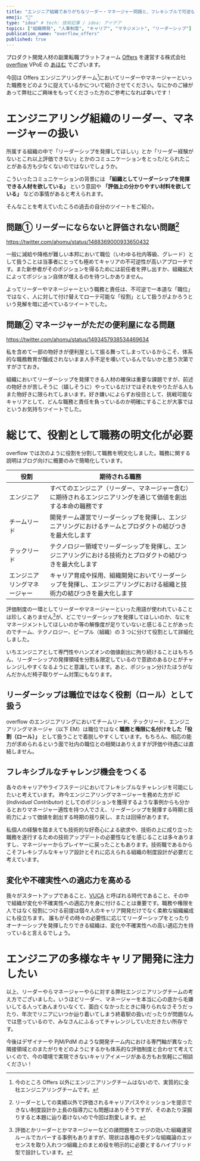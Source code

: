 ```yaml
---
title: "エンジニア組織でありがちなリーダー・マネージャー問題と、フレキシブルで可逆なキャリア開発のアプローチ｜Offers Tech Blog"
emoji: "🤗"
type: "idea" # tech: 技術記事 / idea: アイデア
topics: ["組織開発", "人事制度", "キャリア", "マネジメント", "リーダーシップ"]
publication_name: "overflow_offers"
published: true
---
```


プロダクト開発人材の副業転職プラットフォーム [Offers](https://offers.jp/) を運営する株式会社 [overflow](https://overflow.co.jp/) VPoE の [あほむ](https://aho.mu/) でございます。

今回は Offers エンジニアリングチーム[^1]においてリーダーやマネージャーといった職務をどのように捉えているかについて紹介させてください。なにかのご縁があって弊社にご興味をもってくださった方のご参考になれば幸いです！

[^1]: 今のところ Offers 以外にエンジニアリングチームはないので、実質的に全社エンジニアリングチームです。

# エンジニアリング組織のリーダー、マネージャーの扱い

所属する組織の中で「リーダーシップを発揮してほしい」とか「リーダー経験がないとこれ以上評価できない」とかのコミュニケーションをとった/とられたことがある方も少なくないのではないでしょうか。

こういったコミュニケーションの背景には **「組織としてリーダーシップを発揮できる人材を欲している」** という意図や **「評価上の分かりやすい材料を欲している」** などの事情があると考えられます。

そんなことを考えていたころの過去の自分のツイートをご紹介。

## 問題① リーダーにならないと評価されない問題[^2]

https://twitter.com/ahomu/status/1488369000933650432

一般に減給や降格が難しい本邦において職位（いわゆる社内等級、グレード）として扱うことは当事者にとっても極めてキャリアの不可逆性が高いアプローチです。また新参者がそのポジションを得るためには前任者を押し出すか、組織拡大によってポジション自体が増えるのを待つしかありません。

よってリーダーやマネージャーという職務と責任は、不可逆で一本道な「職位」ではなく、人に対して付け替えてローテ可能な「役割」として扱うがよかろうという見解を暗に述べているツイートでした。

[^2]: リーダーとしての実績以外で評価されるキャリアパスやミッションを提示できない制度設計か上長の指導力にも問題はありそうですが、そのあたり深掘りすると本題に辿り着けないので今回は割愛します。

## 問題② マネージャーがただの便利屋になる問題

https://twitter.com/ahomu/status/1493457938534469634

私を含めて一部の物好きが便利屋として振る舞ってしまっているからこそ、体系的な職務教育が醸成されないまま人手不足を嘆いているんでないかと思う次第ですがさておき。

組織においてリーダーシップを発揮できる人材の確保は重要な課題ですが、前述の物好きが苦しそうに（嬉しそうに）やっているだけではそれをやりたがる人もまた物好きに限られてしまいます。好き嫌いによらずお役目として、挑戦可能なキャリアとして、どんな職務と責任を負っているのか明確にすることが大事ではというお気持ちツイートでした。

# 総じて、役割として職務の明文化が必要

overflow では次のように役割を分割して職務を明文化しました。職務に関する説明はブログ向けに概要のみで簡略化しています。

| 役割 | 期待される職務 |
| ---- | ---- |
| エンジニア | すべてのエンジニア（リーダー、マネージャー含む）に期待されるエンジニアリングを通じて価値を創出する本命の職務です |
| チームリード | 開発チーム運営でリーダーシップを発揮し、エンジニアリングにおけるチームとプロダクトの結びつきを最大化します |
| テックリード | テクノロジー領域でリーダーシップを発揮し、エンジニアリングにおける技術力とプロダクトの結びつきを最大化します |
| エンジニアリングマネージャー | キャリア育成や採用、組織開発においてリーダーシップを発揮し、エンジニアリングにおける組織と技術力の結びつきを最大化します |

評価制度の一環としてリーダーやマネージャーといった用語が使われていることは珍しくありません[^3]が、どこでリーダーシップを発揮してほしいのか、なにをマネージメントしてほしいのか等の解像度が足りていないと感じることがあったのでチーム、テクノロジー、ピープル（組織）の 3 つに分けて役割として詳細化しました。

いちエンジニアとして専門性やハンズオンの価値創出に拘り続けることはもちろん、リーダーシップの発揮領域を分割＆限定しているので意欲のあるひとがチャレンジしやすくなるようにと意識しています。あと、ポジション分けたほうがなんだかんだ椅子取りゲーム対策にもなります。

[^3]: 評価とかリーダーとかマネージャーなどの諸問題をエッジの効いた組織運営ルールでカバーする事例もありますが、現状は各種のモダンな組織論のエッセンスを取り入れつつ組織上のまとめ役を明示的に必要とするハイブリッド型で設計しています。

## リーダーシップは職位ではなく役割（ロール）として扱う

overflow のエンジニアリングにおいてチームリード、テックリード、エンジニアリングマネージャ（以下 EM）は職位ではなく**職務と権限に名付けをした「役割（ロール）」** として扱うことで着脱しやすくしています。もちろん、相応の能力が求められるという面で社内の職位との相関はありえますが評価や待遇には直結しません。

## フレキシブルなチャレンジ機会をつくる

各々のキャリアやライフステージにおいてフレキシブルなチャレンジを可能にしたいと考えています。
昨今エンジニアリングマネージャーを務めた方が IC (_Individual Contributor_) としてのポジションを獲得するような事例からも分かるとおりマネージャー適性を持つ人でさえ、リーダーシップを発揮する時期と技術力によって価値を創出する時期の揺り戻し、または回帰があります。

私個人の経験を踏まえても技術的な好奇心による欲求や、技術の上に成り立った職務を遂行するための技術アップデートの必要性などを感じることは多々ありますし、マネージャーからプレイヤーに戻ったこともあります。技術職であるからこそフレキシブルなキャリア設計とそれに応えられる組織の制度設計が必要だと考えています。

## 変化や不確実性への適応力を高める

我々がスタートアップであること、[VUCA](https://mba.globis.ac.jp/careernote/1046.html) と呼ばれる時代であること、その中で組織が変化や不確実性への適応力を身に付けることは重要です。職務や権限を人ではなく役割につける前提は個々人のキャリア開発だけでなく柔軟な組織編成にも役立ちます。
誰もがその時々の必要性に応じてリーダーシップをとったりオーナーシップを発揮したりできる組織は、変化や不確実性への高い適応力を持っていると言えるでしょう。

# エンジニアの多様なキャリア開発に注力したい

以上、リーダーやらマネージャーやらに対する弊社エンジニアリングチームの考え方でございました。いうほどリーダー、マネージャーを本当に心の底から毛嫌いしてる人ってあんまりいなくて、面白くなかったときに降りられなさそうだったり、年次でリニアにいつか辿り着いてしまう終着駅の扱いだったりが問題なんでは思っているので、みなさんにふるってチャレンジしていただきたい所存です。

今後はデザイナーや PjM/PdM のような開発チーム内における専門軸が異なった隣接領域とのまたがりをどのようにするかも体系的な評価制度と合わせて考えていくので、今の環境で実現できないキャリアイメージがある方もお気軽にご相談ください！

